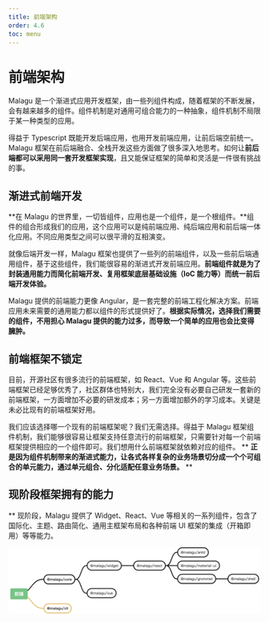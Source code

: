 ```yaml
---
title: 前端架构
order: 4.6
toc: menu
---
```


# 前端架构

Malagu 是一个渐进式应用开发框架，由一些列组件构成，随着框架的不断发展，会有越来越多的组件。组件机制是对通用可组合能力的一种抽象，组件机制不局限于某一种类型的应用。


得益于 Typescript 既能开发后端应用，也用开发前端应用，让前后端空前统一。Malagu 框架在前后端融合、全栈开发这些方面做了很多深入地思考。如何让**前后端都可以采用同一套开发框架实现**，且又能保证框架的简单和灵活是一件很有挑战的事。


## 渐进式前端开发


**在 Malagu 的世界里，一切皆组件，应用也是一个组件，是一个根组件。**组件的组合形成我们的应用，这个应用可以是纯前端应用、纯后端应用和前后端一体化应用。不同应用类型之间可以很平滑的互相演变。


就像后端开发一样，Malagu 框架也提供了一些列的前端组件，以及一些前后端通用组件，基于这些组件，我们能很容易的渐进式开发前端应用。**前端组件就是为了封装通用能力而简化前端开发、复用框架底层基础设施（IoC 能力等）而统一前后端开发体验。**


Malagu 提供的前端能力更像 Angular，是一套完整的前端工程化解决方案。前端应用未来需要的通用能力都以组件的形式提供好了。**根据实际情况，选择我们需要的组件，不用担心 Malagu 提供的能力过多，而导致一个简单的应用也会比变得臃肿。**


## 前端框架不锁定


目前，开源社区有很多流行的前端框架，如 React、Vue 和 Angular 等。这些前端框架已经足够优秀了，社区群体也特别大，我们完全没有必要自己研发一套新的前端框架，一方面增加不必要的研发成本；另一方面增加额外的学习成本。关键是未必比现有的前端框架好用。


我们应该选择哪一个现有的前端框架呢？我们无需选择。得益于 Malagu 框架组件机制，我们能够很容易让框架支持任意流行的前端框架，只需要针对每一个前端框架提供相应的一个组件即可。我们想用什么前端框架就依赖对应的组件。
**
**正是因为组件机制带来的渐进式能力，让各式各样复杂的业务场景切分成一个个可组合的单元能力，通过单元组合、分化适配任意业务场景。**
**
## 现阶段框架拥有的能力
**
现阶段，Malagu 提供了 Widget、React、Vue 等相关的一系列组件，包含了国际化、主题、路由简化、通用主框架布局和各种前端 UI 框架的集成（开箱即用）等等能力。


![yuque_diagram](../../public/images/yuque_diagram2.jpg)
